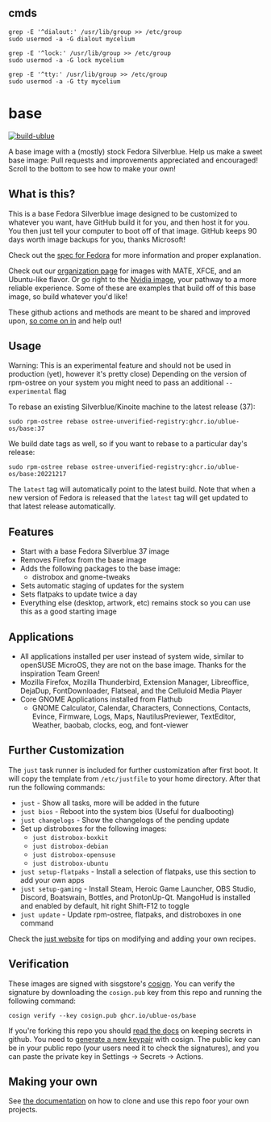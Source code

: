 ## cmds
```
grep -E '^dialout:' /usr/lib/group >> /etc/group
sudo usermod -a -G dialout mycelium

grep -E '^lock:' /usr/lib/group >> /etc/group
sudo usermod -a -G lock mycelium

grep -E '^tty:' /usr/lib/group >> /etc/group
sudo usermod -a -G tty mycelium
```

# base

[![build-ublue](https://github.com/ublue-os/base/actions/workflows/build.yml/badge.svg)](https://github.com/ublue-os/base/actions/workflows/build.yml)

A base image with a (mostly) stock Fedora Silverblue. Help us make a sweet base image: Pull requests and improvements appreciated and encouraged! Scroll to the bottom to see how to make your own!

## What is this?

This is a base Fedora Silverblue image designed to be customized to whatever you want, have GitHub build it for you, and then host it for you. You then just tell your computer to boot off of that image. GitHub keeps 90 days worth image backups for you, thanks Microsoft! 

Check out the [spec for Fedora](https://fedoraproject.org/wiki/Changes/OstreeNativeContainerStable) for more information and proper explanation.

Check out our [organization page](https://github.com/ublue-os) for images with MATE, XFCE, and an Ubuntu-like flavor. Or go right to the [Nvidia image](https://github.com/ublue-os/nvidia), your pathway to a more reliable experience. Some of these are examples that build off of this base image, so build whatever you'd like!

These github actions and methods are meant to be shared and improved upon, [so come on in](https://github.com/orgs/ublue-os/discussions) and help out!

## Usage

Warning: This is an experimental feature and should not be used in production (yet), however it's pretty close) Depending on the version of rpm-ostree on your system you might need to pass an additional `--experimental` flag

To rebase an existing Silverblue/Kinoite machine to the latest release (37): 

    sudo rpm-ostree rebase ostree-unverified-registry:ghcr.io/ublue-os/base:37
    
We build date tags as well, so if you want to rebase to a particular day's release:
  
    sudo rpm-ostree rebase ostree-unverified-registry:ghcr.io/ublue-os/base:20221217 

The `latest` tag will automatically point to the latest build. Note that when a new version of Fedora is released that the `latest` tag will get updated to that latest release automatically. 

## Features

- Start with a base Fedora Silverblue 37 image
- Removes Firefox from the base image
- Adds the following packages to the base image:
  - distrobox and gnome-tweaks
- Sets automatic staging of updates for the system
- Sets flatpaks to update twice a day
- Everything else (desktop, artwork, etc) remains stock so you can use this as a good starting image

## Applications

- All applications installed per user instead of system wide, similar to openSUSE MicroOS, they are not on the base image. Thanks for the inspiration Team Green!
- Mozilla Firefox, Mozilla Thunderbird, Extension Manager, Libreoffice, DejaDup, FontDownloader, Flatseal, and the Celluloid Media Player
- Core GNOME Applications installed from Flathub
  - GNOME Calculator, Calendar, Characters, Connections, Contacts, Evince, Firmware, Logs, Maps, NautilusPreviewer, TextEditor, Weather, baobab, clocks, eog, and font-viewer

## Further Customization

The `just` task runner is included for further customization after first boot.
It will copy the template from `/etc/justfile` to your home directory.
After that run the following commands:

- `just` - Show all tasks, more will be added in the future
- `just bios` - Reboot into the system bios (Useful for dualbooting)
- `just changelogs` - Show the changelogs of the pending update
- Set up distroboxes for the following images:
  - `just distrobox-boxkit`
  - `just distrobox-debian`
  - `just distrobox-opensuse`
  - `just distrobox-ubuntu`
- `just setup-flatpaks` - Install a selection of flatpaks, use this section to add your own apps
- `just setup-gaming` - Install Steam, Heroic Game Launcher, OBS Studio, Discord, Boatswain, Bottles, and ProtonUp-Qt. MangoHud is installed and enabled by default, hit right Shift-F12 to toggle
- `just update` - Update rpm-ostree, flatpaks, and distroboxes in one command

Check the [just website](https://just.systems) for tips on modifying and adding your own recipes. 
  
  
## Verification

These images are signed with sisgstore's [cosign](https://docs.sigstore.dev/cosign/overview/). You can verify the signature by downloading the `cosign.pub` key from this repo and running the following command:

    cosign verify --key cosign.pub ghcr.io/ublue-os/base
    
If you're forking this repo you should [read the docs](https://docs.github.com/en/actions/security-guides/encrypted-secrets) on keeping secrets in github. You need to [generate a new keypair](https://docs.sigstore.dev/cosign/overview/) with cosign. The public key can be in your public repo (your users need it to check the signatures), and you can paste the private key in Settings -> Secrets -> Actions.

## Making your own

See [the documentation](https://ublue.it/making-your-own/) on how to clone and use this repo foor your own projects.
